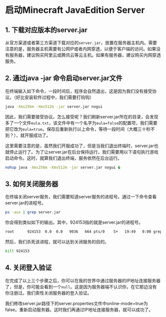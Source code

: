 # 启动Minecraft JavaEdition Server

## 1. 下载对应版本的server.jar

从官方渠道或者第三方渠道下载对应的`server.jar`，放置在服务器主机内。需要注意的是，服务器主机需要有公网IP或者内网穿透，以便于客户端的访问。如果没有服务器，建议购买阿里云或腾讯云等云主机。如果有服务器，建议购买内网穿透服务。

## 2. 通过java -jar 命令启动server.jar文件

在终端输入如下命令，一段时间后，程序会自然退出，这是因为我们没有接受协议。（好比安装软件过程中，我们需要打钩钩）

```bash
java -Xms256m -Xmx512m -jar server.jar nogui
```

因此，我们需要接受协议。怎么接受呢？我们刷新server.jar所在的目录，会发现多了一个文件`eula.txt`，该文件中有一个名字为`eula=false`的配置项，我们需要把它改为`eula=true`。保存后重新执行以上命令，等待一段时间（大概三十秒不到？），就开服成功了。

这里需要注意的是，虽然我们开服成功了，但是当我们退出终端时，server.jar也就停止运行了。为了让server.jar在后台保持运行，我们需要用以下语句执行游戏启动命令。这时，就算我们退出终端，服务依然在后台运行。

```bash
nohup java -Xms256m -Xmx512m -jar server.jar nogui &
```

## 3. 如何关闭服务器

在终端关闭server服务，我们需要知道server服务的进程号。通过一下命令查看server.jar的进程号。

```bash
ps -aux | grep server.jar
```

你会得到类似如下的输出。其中，924153指的就是server.jar的进程号。

```bash
root      924153  0.0  0.0   9036   664 pts/0    S+   19:49   0:00 grep --color=auto server.jar
```

然后，我们杀死该进程，就可以达到关闭服务的目的。

```bash
kill 924153
```

## 4. 关闭登入验证

在完成了以上三个步骤之后，你可以在我的世界中通过服务器的IP地址连接服务器了，但是，你可能会看到一个`null`。这是因为服务器端不认识你，在它那边没有你注册过。我们索性关闭服务器的登入验证。

我们修改server.jar路径下的server.properties文件中online-mode=true为false。重新启动服务器。这时我们再通过IP地址连接服务器，就可以成功了。


